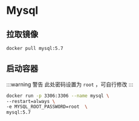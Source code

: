 # Mysql

## 拉取镜像

```bash
docker pull mysql:5.7
```

## 启动容器

:::warning 警告
此处密码设置为 `root` ，可自行修改
:::

```bash
docker run -p 3306:3306 --name mysql \
--restart=always \
-e MYSQL_ROOT_PASSWORD=root  \
mysql:5.7
```
